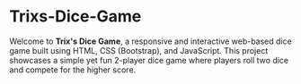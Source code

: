 # Trixs-Dice-Game
Welcome to **Trix's Dice Game**, a responsive and interactive web-based dice game built using HTML, CSS (Bootstrap), and JavaScript. This project showcases a simple yet fun 2-player dice game where players roll two dice and compete for the higher score.
